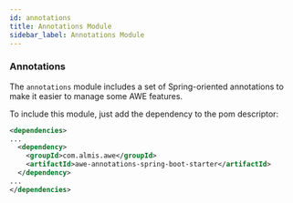 ```yaml
---
id: annotations
title: Annotations Module
sidebar_label: Annotations Module
---
```

### Annotations
The `annotations` module includes a set of Spring-oriented annotations to make it easier to manage some AWE features.

To include this module, just add the dependency to the pom descriptor:

```xml
<dependencies>
...
  <dependency>
    <groupId>com.almis.awe</groupId>
    <artifactId>awe-annotations-spring-boot-starter</artifactId>
  </dependency>
...
</dependencies>
```